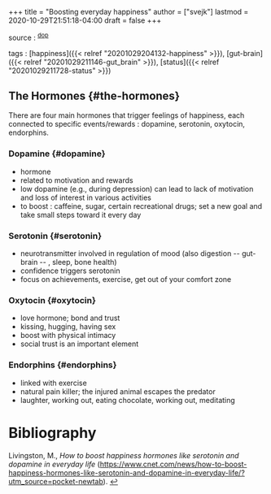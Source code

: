 +++
title = "Boosting everyday happiness"
author = ["svejk"]
lastmod = 2020-10-29T21:51:18-04:00
draft = false
+++

source
: <sup id="7385cd258dcaad1cade7b738ff3144b9"><a href="#dop" title="@ONLINE {dop,
        author = Mercey Livingston,
        title  = How to boost happiness hormones like serotonin and dopamine in everyday life,
        month  = oct,
        year   = 2020,
        url    = https://www.cnet.com/news/how-to-boost-happiness-hormones-like-serotonin-and-dopamine-in-everyday-life/?utm_source=pocket-newtab
    }">dop</a></sup>

tags
: [happiness]({{< relref "20201029204132-happiness" >}}), [gut-brain]({{< relref "20201029211146-gut_brain" >}}), [status]({{< relref "20201029211728-status" >}})


## The Hormones {#the-hormones}

There are four main hormones that trigger feelings of happiness, each connected to specific events/rewards : dopamine, serotonin, oxytocin, endorphins.


### Dopamine {#dopamine}

-   hormone
-   related to motivation and rewards
-   low dopamine (e.g., during depression) can lead to lack of motivation and loss of interest in various activities
-   to boost : caffeine, sugar, certain recreational drugs; set a new goal and take small steps toward it every day


### Serotonin {#serotonin}

-   neurotransmitter involved in regulation of mood (also digestion -- gut-brain -- , sleep, bone health)
-   confidence triggers serotonin
-   focus on achievements, exercise, get out of your comfort zone


### Oxytocin {#oxytocin}

-   love hormone; bond and trust
-   kissing, hugging, having sex
-   boost with physical intimacy
-   social trust is an important element


### Endorphins {#endorphins}

-   linked with exercise
-   natural pain killer; the injured animal escapes the predator
-   laughter, working out, eating chocolate, working out, meditating

# Bibliography
<a id="dop"></a>Livingston, M., *How to boost happiness hormones like serotonin and dopamine in everyday life* (https://www.cnet.com/news/how-to-boost-happiness-hormones-like-serotonin-and-dopamine-in-everyday-life/?utm_source=pocket-newtab). [↩](#7385cd258dcaad1cade7b738ff3144b9)
